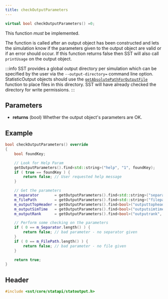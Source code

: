 ```yaml
---
title: checkOutputParameters
---
```


```cpp
virtual bool checkOutputParameters() =0;
```

This function *must* be implemented. 

The function is called after an output object has been constructed and lets the simulation know if the parameters given to the output object are valid or if an error should occur. If this function returns false then SST will also call `printUsage` on the output object.

:::info
SST provides a global output directory per simulation which can be specified by the user via the `--output-directory=` command line option. StatisticOutput objects should use the [`getAbsolutePathForOutputFile`](./getAbsolutePathForOutputFile) function to place files in this directory. SST will have already checked the directory for write permissions.
:::

## Parameters
* **returns** (bool) Whether the output object's parameters are OK.

## Example

```cpp title="Validating parameters"
bool checkOutputParameters() override
{
    bool foundKey;

    // Look for Help Param
    getOutputParameters().find<std::string>("help", "1", foundKey);
    if ( true == foundKey ) {
        return false; // User requested help message
    }

    // Get the parameters
    m_separator       = getOutputParameters().find<std::string>("separator", ", ");
    m_filePath        = getOutputParameters().find<std::string>("filepath", "StatisticOutput.csv");
    m_outputTopHeader = getOutputParameters().find<bool>("outputtopheader", true);
    m_outputSimTime   = getOutputParameters().find<bool>("outputsimtime", true);
    m_outputRank      = getOutputParameters().find<bool>("outputrank", true);

    // Perform some checking on the parameters
    if ( 0 == m_Separator.length() ) {
        return false; // bad parameter - no separator given
    }
    if ( 0 == m_FilePath.length() ) {
        return false; // bad parameter - no file given
    }

    return true;
}
```

## Header
```cpp
#include <sst/core/statapi/statoutput.h>
```